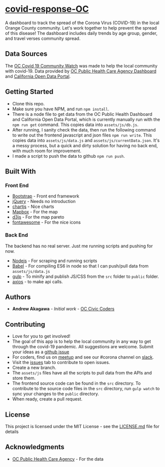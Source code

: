 # [covid-response-OC](https://www.occiviccoders.com/covid-response-OC/)
A dashboard to track the spread of the Corona Virus (COVID-19) in the local Orange County community. Let's work together to help prevent the spread of this disease! The dashboard includes daily trends by age group, gender, and travel verses community spread.

## Data Sources
The [OC Covid 19 Community Watch](https://www.occiviccoders.com/covid-response-OC/) was made to help the local community with covid-19. Data provided by [OC Public Health Care Agency Dashboard](https://ochca.maps.arcgis.com/apps/opsdashboard/index.html#/cc4859c8c522496b9f21c451de2fedae) and [California Open Data Portal](https://data.ca.gov/dataset/covid-19-hospital-data).  



## Getting Started

* Clone this repo.  
* Make sure you have NPM, and run `npm install`.
* There is a node file to get data from the OC Public Health Dashboard and California Open Data Portal, which is currently manually run with the `npm run get` command.  This copies data into `assets/js/db.js`. 
* After running, I sanity check the data, then run the following command to write out the frontend javascript and json files `npm run write`.  This copies data into `assets/js/data.js` and `assets/js/currentData.json`.  It's a messy process, but a quick and dirty solution for having no back end, with much room for improvement.
* I made a script to push the data to github `npm run push`.

## Built With

### Front End
* [Bootstrap](https://getbootstrap.com/) - Front end framework
* [jQuery](https://jquery.com/) - Needs no introduction
* [chartjs](https://www.chartjs.org/) - Nice charts
* [Mapbox](https://www.mapbox.com/) - For the map
* [d3js](https://d3js.org/) - For the map pareto
* [fontawesome](https://fontawesome.com/) - For the nice icons

### Back End
The backend has no real server.  Just me running scripts and pushing for now.
* [Nodejs](https://nodejs.org/en/) - For scraping and running scripts
* [Babel](https://babeljs.io/) - For compiling ES6 in node so that I can push/pull data from `assets/js/data.js`
* [gulp](https://gulpjs.com/) - To minify and publish JS/CSS from the `src` folder to `public` folder.
* [axios](https://github.com/axios/axios) - to make api calls.

## Authors

* **Andrew Akagawa** - *Initial work* - [OC Civic Coders](https://www.occiviccoders.com)

## Contributing

* Love for you to get involved!  
* The goal of this app is to help the local community in any way to get through the covid-19 pandemic.  All suggestions are welcome.  Submit your ideas as a [github issue](https://github.com/occiviccoders/covid-response-OC/issues)
* For coders, find us on [meetup](https://www.meetup.com/OC-Civic-Coders/) and see our #corona channel on [slack](https://join.slack.com/t/occiviccoders/shared_invite/zt-c7es081j-ShLTVkuKpm5gOKsdiM8szg). 
* Visit the [issues](https://github.com/occiviccoders/covid-response-OC/issues) tab to contribute to open issues.
* Create a new branch.
* The `assets/js` files have all the scripts to pull data from the APIs and store them.
* The frontend source code can be found in the `src` directory. To contribute to the source code files in the `src` directory, run `gulp watch` to sync your changes to the `public` directory.
* When ready, create a pull request.

## License

This project is licensed under the MIT License - see the [LICENSE.md](LICENSE.md) file for details

## Acknowledgments

* [OC Public Health Care Agency](https://www.ochealthinfo.com/phs/about/epidasmt/epi/dip/prevention/novel_coronavirus) - For the data
